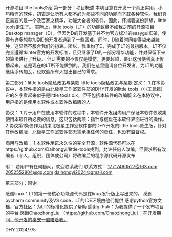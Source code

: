  开源项目little tools介绍
第一部分：项目概述
	本项目意在开发一个真正实用，小巧精悍的软件，初衷是让所有人都不必为那些不同的功能而下载各种软件。我们真正需要的是一个及百家之精华，功能大全者的软件。因此，怀揣着这份梦想，little tools诞生了。
	实际上，little tools（LT）的功能数量不如我之前的开源项目Desktop manager（D），但因为D的开发基于并不为官方标准的easygui框架，使得有许多想参加到D的开发者遇到了一些困难。同时，D随着时间变得越来越臃肿，这显然不服合我们的初衷。所以，我重构了D，完成了LT的最初版本，LT不仅完全遵循tkinter官方的开发标准，且只继承了D的一部分精华功能，并对保留下来的算法进行了升级。
	但LT需要的不仅仅是模仿，更要超越，要让这份便利真正传播起来，这是现在的LT所不能做到的。我们在这里邀请各位开发者，为LT的功能继续添砖加瓦，也欢迎所有人提出自己的需求。

第二部分：little tools隐私政策与条款
little tools隐私政策与条款
定义：
1.在本协议中，本软件指的是由北极星工作室软件部的DHY开发的little tools（小工具箱）它的名字看起来似乎是little tools x.x，但不包括本软件的改编版
2.在本协议中，用户指的是使用本软件或本软件改编版的人

协议：
1.对于用户在使用本软件的过程中，本软件开发组向用户保证本软件仅收集使用本软件所必要的信息，这只包括两项：指针与键盘在本软件界面进行的操作。
2.协议第1条仅作为约束北极星工作室软件部的DHY开发的little tools原生版，针对其他改编版，北极星工作室软件部无需承担任何的责任，也没有监督权。

商用与改编：
1.本软件承诺永久性的完全开源，软件源代码可以在https://github.com/Daihongyi/little-tools找到，允许任何人改编，但要求所有改编者（个人，组织，团体或公司）将改编后的程序源代码开源发布

附：
若用户有任何疑问，欢迎联系我们
联系方式：
17717460527@163.com
2052552804@qq.com
daihongyi2024@gmail.com

第三部分：鸣谢

感谢linux：LT的第一份核心功能源代码是在linux发行版上写出来的。
感谢pycharm community及VS code，LT的IDE环境由他们提供
感谢python官方文档，官方社区：为LT的标准化提供了帮助
感谢github：为我提供了一个发布项目的平台
感谢ChaozhongLiu （https://github.com/ChaozhongLiu）：在开发期间，他开发的桌宠一直陪着我。


DHY 2024/7/5
